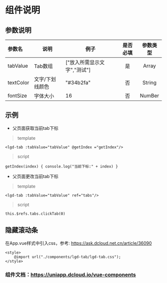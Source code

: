 # 组件说明
## 参数说明
| 参数名 | 说明 | 例子 | 是否必填 | 参数类型 |
|:-----|---|-----|:-----:|:-----:|
|tabValue|Tab数组|["放入所需显示文字","测试"]|是| Array |
|textColor|文字/下划线颜色|"#34b2fa"|否|String|
|fontSize|字体大小|16|否|NumBer|

## 示例
* 父页面获取当前tab下标

> template

	<lgd-tab :tabValue="tabValue" @getIndex ="getIndex"/>

> script

	getIndex(index) { console.log("当前下标:" + index) }

* 父页面更改当前tab下标

> template

	<lgd-tab :tabValue="tabValue" ref="tabs"/>

> script

	this.$refs.tabs.clickTab(0)

## 隐藏滚动条

在App.vue样式中引入css，参考: <https://ask.dcloud.net.cn/article/36090>

	<style>
		@import url("./components/lgd-tab/lgd-tab.css");
	</style>

### 组件文档：<https://uniapp.dcloud.io/vue-components>